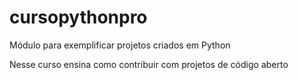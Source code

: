 # cursopythonpro
Módulo para exemplificar projetos criados em Python

Nesse curso ensina como contribuir com projetos de código aberto
